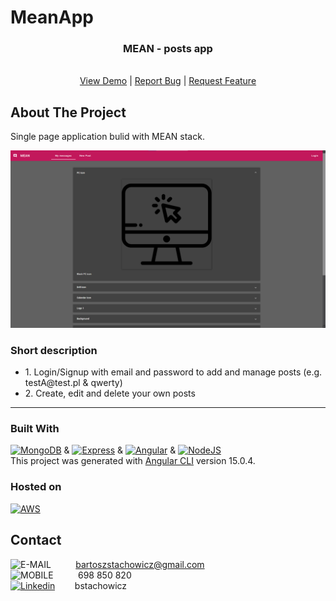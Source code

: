 # MeanApp

<div align="center">

<h3 align="center">MEAN - posts app</h3>

  <p align="center">
    <br />
    <a href="http://node-angular-app.s3-website.eu-central-1.amazonaws.com/">View Demo</a>
    |
    <a href="https://github.com/BartekStachowicz/mean-app/issues">Report Bug</a>
    |
    <a href="https://github.com/BartekStachowicz/mean-app/pulls">Request Feature</a>
  </p>
</div>

<!-- ABOUT THE PROJECT -->

## About The Project

<p>
Single page application bulid with MEAN stack.
</p>

![MEAN_PREVIEW][preview-app]
<br/>

### Short description

<p>
 <ul>
  <li>1. Login/Signup with email and password to add and manage posts (e.g. testA@test.pl & qwerty)</li>
  <li>2. Create, edit and delete your own posts</li>
</ul> 
</p>

<hr>

### Built With

[![MongoDB][mongo]][mongo-url] & [![Express][express]][express-url] & [![Angular][angular]][angular-url] & [![NodeJS][node]][node-url] <br/>
This project was generated with [Angular CLI](https://github.com/angular/angular-cli) version 15.0.4.

### Hosted on

[![AWS][aws]][aws-url]

## Contact

![E-MAIL][gmail-addres]&nbsp;&nbsp;&nbsp;&nbsp;&nbsp;&nbsp;&nbsp;&nbsp;&nbsp;&nbsp;bartoszstachowicz@gmail.com <br/>
![MOBILE][phone-number]&nbsp;&nbsp;&nbsp;&nbsp;&nbsp;&nbsp;&nbsp;&nbsp;&nbsp;&nbsp;698 850 820 <br/>
[![Linkedin][linkedin]][linkedin-url]&nbsp;&nbsp;&nbsp;&nbsp;&nbsp;&nbsp;&nbsp;&nbsp;bstachowicz <br/>

<!-- URL's -->

[node]: https://img.shields.io/badge/nodeJS-3f3e42?style=for-the-badge&logo=nodedotjs&logoColor=4db33d
[node-url]: https://nodejs.org/en/
[express]: https://img.shields.io/badge/express-D3D3D3?style=for-the-badge&logo=Express&logoColor=000000
[express-url]: https://expressjs.com/
[mongo]: https://img.shields.io/badge/MongoDB-3f3e42?style=for-the-badge&logo=MongoDB&logoColor=4db33d
[mongo-url]: https://www.mongodb.com
[aws]: https://img.shields.io/badge/AWS-2C384A?style=for-the-badge&logo=Amazon&logoColor=FFCB2B
[aws-url]: https://aws.amazon.com/
[angular-url]: https://angular.io/
[angular]: https://img.shields.io/badge/Angular-FF0000?style=for-the-badge&logo=Angular
[preview-app]: src/assets/screen.png
[github-issue]: https://img.shields.io/github/issues/BartekStachowicz/my-recipe-book?color=%235FBFF9&style=flat-square
[linkedin]: https://img.shields.io/badge/Linkedin-0072b1?style=for-the-badge&logo=LinkedIn
[linkedin-url]: https://linkedin.com/in/bstachowicz
[gmail-addres]: https://img.shields.io/badge/email-whitesmoke?style=for-the-badge&logo=Gmail
[phone-number]: https://img.shields.io/badge/mobile-whitesmoke?style=for-the-badge&logo=Gmail&logoColor=black
